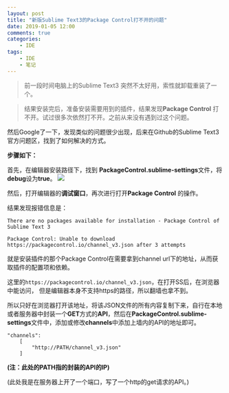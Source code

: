 ```yaml
---
layout: post
title: "新版Sublime Text3的Package Control打不开的问题"
date: 2019-01-05 12:00
comments: true
categories:
 	- IDE
tags: 
	- IDE
	- 笔记
---
```


> 前一段时间电脑上的Sublime Text3 突然不太好用，索性就卸载重装了一个。

> 结果安装完后，准备安装需要用到的插件，结果发现**Package Control** 打不开。试过很多次依然打不开。之前从来没有遇到过这个问题。

然后Google了一下，发现类似的问题很少出现，后来在Github的Sublime Text3官方问题区，找到了如何解决的方式。

**步骤如下：**

首先，在编辑器安装路径下，找到  **PackageControl.sublime-settings**文件，将**debug**设为**true**。
![](https://github.com/Saturday24/notes/blob/master/image/sublime-text-debug.png?raw=true)


然后，打开编辑器的**调试窗口**，再次进行打开**Package Control** 的操作。

结果发现报错信息是：
```
There are no packages available for installation - Package Control of Sublime Text 3

Package Control: Unable to download https://packagecontrol.io/channel_v3.json after 3 attempts
```

<!-- more -->

就是安装插件的那个Package Control在需要拿到channel url下的地址，从而获取插件的配置项和依赖。

这里的`https://packagecontrol.io/channel_v3.json`，在打开SS后，在浏览器中能访问， 但是编辑器本身不支持https的路径，所以翻墙也拿不到。

所以只好在浏览器打开该地址，将该JSON文件的所有内容复制下来，自行在本地或者服务器中封装一个**GET**方式的**API**，然后在**PackageControl.sublime-settings**文件中，添加或修改**channels**中添加上墙内的API的地址即可。
```
"channels":
	[
		"http://PATH/channel_v3.json"
	]
```

**(注：此处的PATH指的封装的API的IP)**

(此处我是在服务器上开了一个端口，写了一个http的get请求的API。)